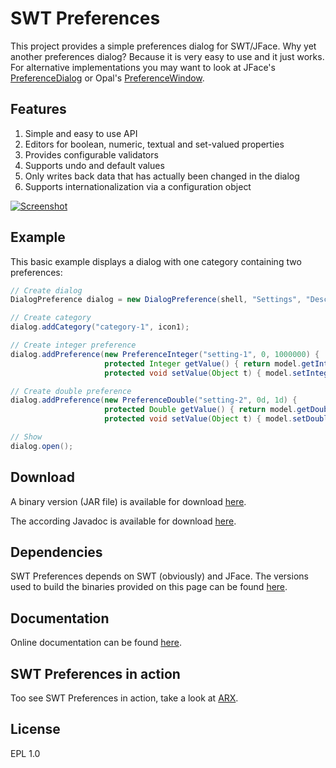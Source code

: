SWT Preferences
====

This project provides a simple preferences dialog for SWT/JFace. Why yet another preferences dialog? Because it
is very easy to use and it just works. For alternative implementations you may want to look at 
JFace's [PreferenceDialog](http://help.eclipse.org/luna/index.jsp?topic=%2Forg.eclipse.platform.doc.isv%2Freference%2Fapi%2Forg%2Feclipse%2Fjface%2Fpreference%2FPreferenceDialog.html)
or Opal's [PreferenceWindow](http://code.google.com/a/eclipselabs.org/p/opal/wiki/PreferenceWindow).

Features
------

1. Simple and easy to use API
2. Editors for boolean, numeric, textual and set-valued properties
3. Provides configurable validators
4. Supports undo and default values
5. Only writes back data that has actually been changed in the dialog
6. Supports internationalization via a configuration object

[![Screenshot](https://raw.github.com/prasser/swtpreferences/master/media/screenshot.png)](https://raw.github.com/prasser/swtpreferences/master/media/screenshot.png)

Example
------	

This basic example displays a dialog with one category containing two preferences:

```Java
// Create dialog
DialogPreference dialog = new DialogPreference(shell, "Settings", "Description");

// Create category
dialog.addCategory("category-1", icon1);

// Create integer preference
dialog.addPreference(new PreferenceInteger("setting-1", 0, 1000000) {
                     protected Integer getValue() { return model.getIntegerValue(); }
                     protected void setValue(Object t) { model.setIntegerValue((Integer)t); }});

// Create double preference        
dialog.addPreference(new PreferenceDouble("setting-2", 0d, 1d) {
                     protected Double getValue() { return model.getDoubleValue(); }
                     protected void setValue(Object t) { model.setDoubleValue((Double)t); }});

// Show
dialog.open();
```

Download
------
A binary version (JAR file) is available for download [here](https://rawgithub.com/prasser/swtpreferences/master/jars/swtpreferences-0.0.1.jar).

The according Javadoc is available for download [here](https://rawgithub.com/prasser/swtpreferences/master/jars/swtpreferences-0.0.1-doc.jar). 

Dependencies
------

SWT Preferences depends on SWT (obviously) and JFace. The versions used to build the binaries provided on
this page can be found [here](https://github.com/prasser/swtpreferences/tree/master/lib).

Documentation
------
Online documentation can be found [here](https://rawgithub.com/prasser/swtpreferences/master/doc/index.html).

SWT Preferences in action
------
Too see SWT Preferences in action, take a look at [ARX](https://github.com/arx-deidentifier/arx).

License
------
EPL 1.0

